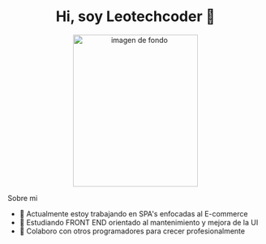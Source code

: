 <div> <h1 align = center> Hi, soy Leotechcoder 👋</h1></div>
<div align= center><img  height = 300px  width= 70% src="https://www.acuvue.es/sites/acuvue_es/files/styles/jjbos_adaptive_images_generic-mobile/public/taco-images/dryeye-effects_0.png?timestamp=1561939920" alt="imagen de fondo"></div>


Sobre mi
- 🔭 Actualmente estoy trabajando en SPA's enfocadas al E-commerce
- 🌱 Estudiando FRONT END orientado al mantenimiento y mejora de la UI
- 👯 Colaboro con otros programadores para crecer profesionalmente
<!--
**Leotechcoder/Leotechcoder** is a ✨ _special_ ✨ repository because its `README.md` (this file) appears on your GitHub profile.

Here are some ideas to get you started:

- 🔭 I’m currently working on ...
- 🌱 I’m currently learning ...
- 👯 I’m looking to collaborate on ...
- 🤔 I’m looking for help with ...
- 💬 Ask me about ...
- 📫 How to reach me: ...
- 😄 Pronouns: ...
- ⚡ Fun fact: ...
-->


        
        
    
